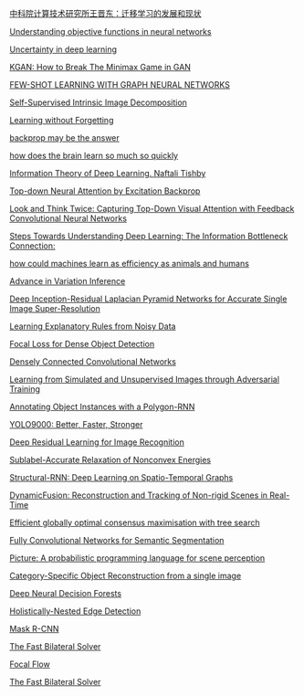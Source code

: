 [中科院计算技术研究所王晋东：迁移学习的发展和现状](http://app.myzaker.com/news/article.php?pk=5a0ace071bc8e0557c000000)

[Understanding objective functions in neural networks](https://towardsdatascience.com/understanding-objective-functions-in-neural-networks-d217cb068138)

[Uncertainty in deep learning](   http://www.cs.ox.ac.uk/people/yarin.gal/website/blog_2248.html)

[KGAN: How to Break The Minimax Game in GAN](https://arxiv.org/pdf/1711.01744.pdf)

[FEW-SHOT LEARNING WITH GRAPH NEURAL NETWORKS](   https://arxiv.org/pdf/1711.04043.pdf)

[Self-Supervised Intrinsic Image Decomposition](   https://arxiv.org/pdf/1711.03678.pdf)

[Learning without Forgetting](    https://arxiv.org/pdf/1606.09282.pdf)

[backprop may be the answer](  https://medium.com/@oaklandthinktank/actually-backprop-may-be-the-answer-142399e044c5)

[how does the brain learn so much so quickly](  https://www.youtube.com/watch?v=cWzi38-vDbE)

[Information Theory of Deep Learning. Naftali Tishby]( https://www.youtube.com/watch?v=bLqJHjXihK8&feature=youtu.be)

[Top-down Neural Attention by Excitation Backprop]( http://cs-people.bu.edu/jmzhang/EB/ExcitationBackprop.pdf)

[Look and Think Twice: Capturing Top-Down Visual Attention with Feedback Convolutional Neural Networks](https://www.cv-foundation.org/openaccess/content_iccv_2015/papers/Cao_Look_and_Think_ICCV_2015_paper.pdf)

[Steps Towards Understanding Deep Learning: The Information Bottleneck Connection: ](https://weberna.github.io/jekyll/update/2017/11/08/Information-Bottleneck-Part1.html)

[how could machines learn as efficiency as animals and humans](https://www.bilibili.com/video/av16381827/?from=search&seid=8416449361838452274)

[Advance in Variation Inference](https://128.84.21.199/abs/1711.05597)

[Deep Inception-Residual Laplacian Pyramid Networks for Accurate Single Image Super-Resolution](https://scirate.com/arxiv/1711.05431)

[Learning Explanatory Rules from Noisy Data](https://arxiv.org/abs/1711.04574)

[Focal Loss for Dense Object Detection](https://arxiv.org/pdf/1708.02002.pdf)

[Densely Connected Convolutional Networks](https://arxiv.org/abs/1608.06993)

[Learning from Simulated and Unsupervised Images through Adversarial Training](https://arxiv.org/abs/1612.07828)

[Annotating Object Instances with a Polygon-RNN](https://arxiv.org/abs/1704.05548)

[YOLO9000: Better, Faster, Stronger](https://arxiv.org/abs/1612.08242)

[Deep Residual Learning for Image Recognition](https://arxiv.org/abs/1512.03385)

[Sublabel-Accurate Relaxation of Nonconvex Energies](https://arxiv.org/abs/1512.01383)

[Structural-RNN: Deep Learning on Spatio-Temporal Graphs](https://arxiv.org/abs/1511.05298)

[DynamicFusion: Reconstruction and Tracking of Non-rigid Scenes in Real-Time](https://rse-lab.cs.washington.edu/papers/dynamic-fusion-cvpr-2015.pdf)

[Efficient globally optimal consensus maximisation with tree search](http://ieeexplore.ieee.org/document/7298855/)

[Fully Convolutional Networks for Semantic Segmentation](https://people.eecs.berkeley.edu/~jonlong/long_shelhamer_fcn.pdf)

[Picture: A probabilistic programming language for scene perception](http://ieeexplore.ieee.org/document/7299068/)

[Category-Specific Object Reconstruction from a single image](https://arxiv.org/abs/1411.6069)

[Deep Neural Decision Forests](https://www.cv-foundation.org/openaccess/content_iccv_2015/papers/Kontschieder_Deep_Neural_Decision_ICCV_2015_paper.pdf)

[Holistically-Nested Edge Detection](https://arxiv.org/abs/1504.06375)

[Mask R-CNN](https://research.fb.com/wp-content/uploads/2017/08/maskrcnn.pdf?)

[The Fast Bilateral Solver](https://arxiv.org/abs/1511.03296)

[Focal Flow](https://vision.seas.harvard.edu/focalflow/FocalFlow.pdf)

[The Fast Bilateral Solver](https://arxiv.org/pdf/1511.03296.pdf)

[]()

[]()

[]()

[]()

[]()

[]()

[]()

[]()

[]()

[]()




